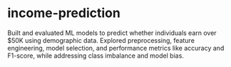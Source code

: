 # income-prediction
Built and evaluated ML models to predict whether individuals earn over $50K using demographic data. Explored preprocessing, feature engineering, model selection, and performance metrics like accuracy and F1-score, while addressing class imbalance and model bias. 
